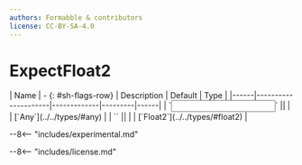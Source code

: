 ```yaml
---
authors: Formabble & contributors
license: CC-BY-SA-4.0
---
```



# ExpectFloat2

<div class="sh-parameters" markdown="1">
| Name | - {: #sh-flags-row} | Description | Default | Type |
|------|---------------------|-------------|---------|------|
| `<input>` || | | [`Any`](../../types/#any) |
| `<output>` || | | [`Float2`](../../types/#float2) |

</div>

--8<-- "includes/experimental.md"



--8<-- "includes/license.md"

